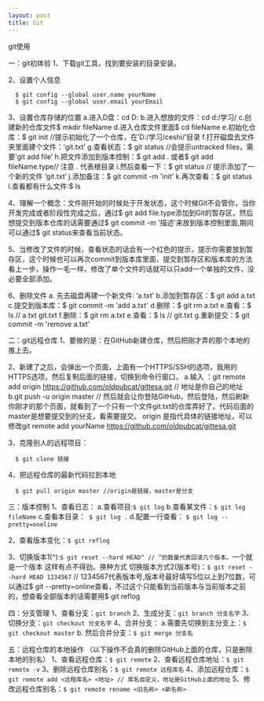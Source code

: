 ```yaml
---
layout: post
title: Git
---
```


git使用




一：git初体验
1、下载git工具，找到要安装的目录安装。

2、设置个人信息
```
  $ git config --global user.name yourName
  $ git config --global user.email yourEmail
```

3、设置仓库存储的位置
  a.进入D盘：cd D:
  b.进入想放的文件：cd d:/学习/
  c.创建新的仓库文件$ mkdir fileName
  d.进入仓库文件里面$ cd fileName
  e.初始化仓库：$ git init //提示初始化了一个仓库，在’D:/学习/ceshi/’目录
  f.打开磁盘去文件夹里面建个文件：’git.txt’
  g.查看状态：$ git status //会提示untracked files，需要’git add file’
  h.把文件添加到版本控制：$ git add . 或者$ git add fileName.type// 注意 . 代表根目录
  i.然后查看一下：$ git status // 提示添加了一个新的文件 ‘git.txt’
  j.添加备注：$ git commit -m 'init'
  k.再次查看：$ git status
  l.查看都有什么文件:$ ls

4、理解一个概念：文件刚开始的时候处于开发状态，这个时候Git不会管你，当你开发完成或者阶段性完成之后，通过$ git add file.type添加到Git的暂存区，然后想提交到版本仓库的话需要通过$ git commit -m '描述'来放到版本控制里面,期间可以通过$ git status来查看当前状态。

5、当修改了文件的时候，查看状态的话会有一个红色的提示，提示你需要放到暂存区，这个时候也可以再次commit到版本库里面，提交到暂存区和版本库的方法看上一步，操作一毛一样，修改了单个文件的话就可以只add一个单独的文件，没必要全部添加。

6、删除文件
  a. 先去磁盘再建一个新文件: ‘a.txt’
  b.添加到暂存区：$ git add a.txt
  c.提交到版本库：$ git commit -m 'add a.txt'
  d.删除：$ git rm a.txt
  e.查看：$ ls // a.txt git.txt
  f.删除：$ git rm a.txt
  e.查看：$ ls // git.txt
  g.重新提交：$ git commit -m 'remove a.txt'

二：git远程仓库
1、要做的是：在GitHub新建仓库，然后把刚才弄的那个本地的推上去。

2、新建了之后，会弹出一个页面，上面有一个HTTPS/SSH的选项，我用的HTTPS选项，然后复制后面的链接，切换到命令行窗口，
  a.输入 ：git remote add origin https://github.com/oldpubcat/gittesa.git // 地址是你自己的地址
  b.git push -u origin master // 然后就会让你登陆GitHub，然后登陆，然后刷新你刚才的那个页面，就看到了一个只有一个文件git.txt的仓库弄好了。代码后面的master是想要提交到的分支，看需要提交。 origin 是指代具体的链接地址，可以修改git remote add yourName https://github.com/oldpubcat/gittesa.git

3、克隆别人的远程项目：
```
  $ git clone 链接
```

4、把远程仓库的最新代码拉到本地
```
  $ git pull origin master //origin是链接，master是分支
```

三：版本控制
1、查看日志：
  a.查看项目:`$ git log`
  b.查看某文件：`$ git log fileName`
  c.查看本目录：` $ git log .`
  d.配置一行查看： `$ git log --pretty=oneline`

2、查看版本变化：`$ git reflog`

3、切换版本1(^):`$ git reset --hard HEAD^ // ^的数量代表回滚几个版本。`一个就是一个版本
这样有点不得劲。换种方式
切换版本方式2(版本号)：`$ git reset --hard HEAD 1234567` // 1234567代表版本号,版本号最好填写5位以上到7位数，可以通过$ git --pretty=online查看，不过这个只能看到当前版本与当前版本之前的，想查看全部版本的话需要用$ git reflog

四：分支管理
1、查看分支：`git branch`
2、生成分支：`git branch 分支名字`
3、切换分支：`git checkout 分支名字`
4、合并分支：
  a.需要先切换到主分支上：`$ git checkout master`
  b. 然后合并分支：`$ git merge 分支名`

五：远程仓库的本地操作
（以下操作不会真的删除GitHub上面的仓库，只是删除本地的别名）
1、查看远程仓库：`$ git remote`
2、查看远程仓库地址：`$ git remote -v`
3、删除远程仓库别名：`$ git remote 远程库名`
4、添加远程仓库：`$ git remote add <远程库名> <地址> // 库名自定义，地址是GitHub上面的地址`
5、修改远程仓库别名：`$ git remote rename <旧名称> <新名称>`
